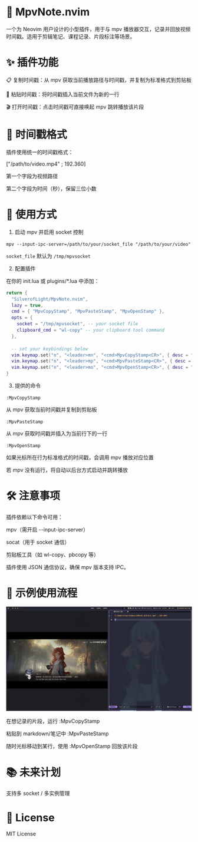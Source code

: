 # 📼 MpvNote.nvim

一个为 Neovim 用户设计的小型插件，用于与 mpv 播放器交互，记录并回放视频时间戳。适用于剪辑笔记、课程记录、片段标注等场景。

# ✨ 插件功能
📋 复制时间戳：从 mpv 获取当前播放路径与时间戳，并复制为标准格式到剪贴板

📝 粘贴时间戳：将时间戳插入当前文件为新的一行

🎬 打开时间戳：点击时间戳可直接唤起 mpv 跳转播放该片段

# 🧩 时间戳格式
插件使用统一的时间戳格式：

["/path/to/video.mp4" ; 192.360]

第一个字段为视频路径

第二个字段为时间（秒），保留三位小数

# 🚀 使用方式

1. 启动 mpv 并启用 socket 控制

`mpv --input-ipc-server=/path/to/your/socket_file "/path/to/your/video"`

`socket_file` 默认为 `/tmp/mpvsocket`

2. 配置插件

在你的 init.lua 或 plugins/*.lua 中添加：

```lua
return {
  "SilverofLight/MpvNote.nvim",
  lazy = true,
  cmd = { "MpvCopyStamp", "MpvPasteStamp", "MpvOpenStamp" },
  opts = {
    socket = "/tmp/mpvsocket", -- your socket file
    clipboard_cmd = "wl-copy" -- your clipboard tool command
  },

  -- set your keybindings below
  vim.keymap.set("n", "<leader>mn", "<cmd>MpvCopyStamp<CR>", { desc = "Copy Mpv Note" }),
  vim.keymap.set("n", "<leader>mp", "<cmd>MpvPasteStamp<CR>", { desc = "Paste Mpv Note" }),
  vim.keymap.set("n", "<leader>mo", "<cmd>MpvOpenStamp<CR>", { desc = "Open Mpv Note" })
}
```

3. 提供的命令

`:MpvCopyStamp`

从 mpv 获取当前时间戳并复制到剪贴板

`:MpvPasteStamp`

从 mpv 获取时间戳并插入为当前行下的一行

`:MpvOpenStamp`

如果光标所在行为标准格式的时间戳，会调用 mpv 播放对应位置

若 mpv 没有运行，将自动以后台方式启动并跳转播放

# 🛠 注意事项

插件依赖以下命令可用：

mpv（需开启 --input-ipc-server）

socat（用于 socket 通信）

剪贴板工具（如 wl-copy、pbcopy 等）

插件使用 JSON 通信协议，确保 mpv 版本支持 IPC。

# 📌 示例使用流程

![gif](./src/mpvNote.gif)

在想记录的片段，运行 :MpvCopyStamp

粘贴到 markdown/笔记中 :MpvPasteStamp

随时光标移动到某行，使用 :MpvOpenStamp 回放该片段

# 📚 未来计划

支持多 socket / 多实例管理

# 📄 License

MIT License
